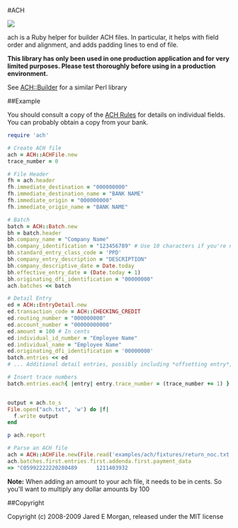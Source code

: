 #ACH

![](https://travis-ci.org/jm81/ach.svg)

ach is a Ruby helper for builder ACH files. In particular, it helps with field
order and alignment, and adds padding lines to end of file.

**This library has only been used in one production application and for very
limited purposes. Please test thoroughly before using in a production
environment.**

See [ACH::Builder](http://search.cpan.org/~tkeefer/ACH-Builder-0.03/lib/ACH/Builder.pm)
for a similar Perl library

##Example

You should consult a copy of the [ACH Rules](http://www.nacha.org) for details
on individual fields. You can probably obtain a copy from your bank.

```ruby
require 'ach'

# Create ACH file
ach = ACH::ACHFile.new
trace_number = 0

# File Header
fh = ach.header
fh.immediate_destination = "000000000"
fh.immediate_destination_name = "BANK NAME"
fh.immediate_origin = "000000000"
fh.immediate_origin_name = "BANK NAME"

# Batch
batch = ACH::Batch.new
bh = batch.header
bh.company_name = "Company Name"
bh.company_identification = "123456789" # Use 10 characters if you're not using an EIN
bh.standard_entry_class_code = 'PPD'
bh.company_entry_description = "DESCRIPTION"
bh.company_descriptive_date = Date.today
bh.effective_entry_date = (Date.today + 1)
bh.originating_dfi_identification = "00000000"
ach.batches << batch

# Detail Entry
ed = ACH::EntryDetail.new
ed.transaction_code = ACH::CHECKING_CREDIT
ed.routing_number = "000000000"
ed.account_number = "00000000000"
ed.amount = 100 # In cents
ed.individual_id_number = "Employee Name"
ed.individual_name = "Employee Name"
ed.originating_dfi_identification = '00000000'
batch.entries << ed
# ... Additional detail entries, possibly including *offsetting entry*, if needed.

# Insert trace numbers
batch.entries.each{ |entry| entry.trace_number = (trace_number += 1) }


output = ach.to_s
File.open("ach.txt", 'w') do |f|
  f.write output
end

p ach.report
```

```ruby
# Parse an ACH file
ach = ACH::ACHFile.new(File.read('examples/ach/fixtures/return_noc.txt'))
ach.batches.first.entries.first.addenda.first.payment_data
=> "C05992222220280489      1211403932                                          1211"
```

**Note:** When adding an amount to your ach file, it needs to be in cents. So you'll want to multiply any dollar amounts by 100

##Copyright

Copyright (c) 2008-2009 Jared E Morgan, released under the MIT license
